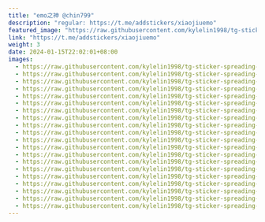 ```yaml
---
title: "emo之神 @chin799"
description: "regular: https://t.me/addstickers/xiaojiuemo"
featured_image: "https://raw.githubusercontent.com/kylelin1998/tg-sticker-spreading-worldwide-images/main/img/a6581e41-eafd-4335-b741-fb94e2a8a3d2.jpg"
link: "https://t.me/addstickers/xiaojiuemo"
weight: 3
date: 2024-01-15T22:02:01+08:00
images:
  - https://raw.githubusercontent.com/kylelin1998/tg-sticker-spreading-worldwide-images/main/img/a6581e41-eafd-4335-b741-fb94e2a8a3d2.jpg
  - https://raw.githubusercontent.com/kylelin1998/tg-sticker-spreading-worldwide-images/main/img/3dc253b6-6ea7-4834-86f9-7fd2db2ee3f2.jpg
  - https://raw.githubusercontent.com/kylelin1998/tg-sticker-spreading-worldwide-images/main/img/dabfb79f-0498-4b2c-9624-ef5b7510baf7.jpg
  - https://raw.githubusercontent.com/kylelin1998/tg-sticker-spreading-worldwide-images/main/img/bb96d4a7-507e-4d0a-b2c8-cf5bc5ba223b.jpg
  - https://raw.githubusercontent.com/kylelin1998/tg-sticker-spreading-worldwide-images/main/img/d6f43249-1af8-4de2-9e6c-e493a7a9b865.jpg
  - https://raw.githubusercontent.com/kylelin1998/tg-sticker-spreading-worldwide-images/main/img/dd14dc48-1632-4597-b8de-b398ea8e80b5.jpg
  - https://raw.githubusercontent.com/kylelin1998/tg-sticker-spreading-worldwide-images/main/img/fed983a4-80e2-41b2-a658-ffe2400d795b.jpg
  - https://raw.githubusercontent.com/kylelin1998/tg-sticker-spreading-worldwide-images/main/img/69a55db7-dc08-46a4-abf9-07e596a49286.jpg
  - https://raw.githubusercontent.com/kylelin1998/tg-sticker-spreading-worldwide-images/main/img/34a57587-f640-43a6-9aeb-1afe6e2f383a.jpg
  - https://raw.githubusercontent.com/kylelin1998/tg-sticker-spreading-worldwide-images/main/img/ee498100-e9af-49ec-acd5-2d1b283f9f0b.jpg
  - https://raw.githubusercontent.com/kylelin1998/tg-sticker-spreading-worldwide-images/main/img/82966f7d-579b-4da7-8c1a-7b792400388c.jpg
  - https://raw.githubusercontent.com/kylelin1998/tg-sticker-spreading-worldwide-images/main/img/d235f41d-dc79-4e93-8ff0-7430fc31ce59.jpg
  - https://raw.githubusercontent.com/kylelin1998/tg-sticker-spreading-worldwide-images/main/img/b7798814-fa7d-47db-99e7-bc9c33b1cd48.jpg
  - https://raw.githubusercontent.com/kylelin1998/tg-sticker-spreading-worldwide-images/main/img/14fe7140-8286-4600-ab33-976b7650f6f3.jpg
  - https://raw.githubusercontent.com/kylelin1998/tg-sticker-spreading-worldwide-images/main/img/247790f8-da21-42c7-802e-06f1c414b7c7.jpg
  - https://raw.githubusercontent.com/kylelin1998/tg-sticker-spreading-worldwide-images/main/img/46cc16f2-ed0b-447d-bcf8-d0f160a6c46a.jpg
  - https://raw.githubusercontent.com/kylelin1998/tg-sticker-spreading-worldwide-images/main/img/7f9b9162-9ec7-4caa-93a8-2ad079afa831.jpg
  - https://raw.githubusercontent.com/kylelin1998/tg-sticker-spreading-worldwide-images/main/img/6ca0da96-bf4f-41f3-80b5-6327e2e34e74.jpg
  - https://raw.githubusercontent.com/kylelin1998/tg-sticker-spreading-worldwide-images/main/img/c9984ada-708b-4c96-a624-1dc039e021fe.jpg
  - https://raw.githubusercontent.com/kylelin1998/tg-sticker-spreading-worldwide-images/main/img/f5e2e913-f439-4c7a-8b4d-97ed1d7abd3e.jpg
---
```

